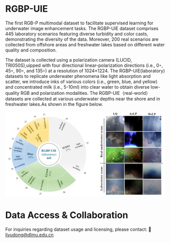 # RGBP-UIE
The first RGB-P multimodal dataset to facilitate supervised learning for underwater image enhancement tasks. The RGBP-UIE dataset comprises 445 laboratory scenarios featuring diverse turbidity and color casts, demonstrating the diversity of the data. Moreover, 200 real scenarios are collected from offshore areas and freshwater lakes based on different water quality and composition. 
  
The dataset is collected using a polarization camera (LUCID, TRI050S),uipped with four directional linear-polarization directions (i.e., 0◦, 45◦, 90◦, and 135◦) at a resolution of 1024×1224. The RGBP-UIE(laboratory) datasets to replicate underwater phenomena like light absorption and scatter, we introduce inks of various colors (i.e., green, blue, and yellow) and concentrated milk (i.e., 5-10ml) into clear water to obtain diverse low-quality RGB and polarization modalities. The RGBP-UIE（real-world） datasets are collected at various underwater depths near the shore and in freshwater lakes.As shown in the figure below.
 
 ![Logo](./Introduction.png)
 
# Data Access & Collaboration​​
For inquiries regarding dataset usage and licensing, please contact:
📧 ​​liyudong@dlmu.edu.cn

